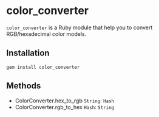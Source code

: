 # color_converter
`color_converter` is a Ruby module that help you to convert RGB/hexadecimal color models.

## Installation
```shell
gem install color_converter
```

## Methods
* ColorConverter.hex_to_rgb <code>String</code>: <code>Hash</code>
* ColorConverter.rgb_to_hex <code>Hash</code>: <code>String</code>
